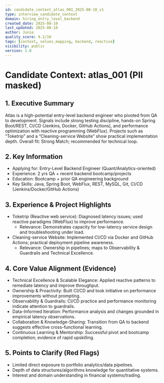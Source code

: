 ```yaml
---
id: candidate_context_atlas_001_2025-08-10_v1
type: interview_candidate_context
domain: hiring_entry_level_backend
created_date: 2025-08-10
last_updated: 2025-08-10
author: Junie
quality_score: 9.2/10
tags: [context, values_mapping, backend, reactive]
visibility: public
version: 1.0
---
```


# Candidate Context: atlas_001 (PII masked)

## 1. Executive Summary
Atlas is a high-potential entry-level backend engineer who pivoted from QA to development. Signals include strong testing discipline, hands-on Spring Boot/REST, CI/CD (Jenkins, Docker, GitHub Actions), and performance optimization with reactive programming (WebFlux). Projects such as “Toketrip” and a “Cleaning-service Website” show practical implementation depth. Overall fit: Strong Match; recommended for technical loop.

## 2. Key Information
- Applying for: Entry-Level Backend Engineer (Quant/Analytics-oriented)
- Experience: 2 yrs QA + recent backend bootcamp/projects
- Education: Bootcamp + prior QA engineering background
- Key Skills: Java, Spring Boot, WebFlux, REST, MySQL, Git, CI/CD (Jenkins/Docker/GitHub Actions)

## 3. Experience & Project Highlights
- Toketrip (Reactive web service): Diagnosed latency issues; used reactive paradigms (WebFlux) to improve performance.
  - Relevance: Demonstrates capacity for low-latency service design and troubleshooting under load.
- Cleaning-service Website: Implemented CI/CD via Docker and GitHub Actions; practical deployment pipeline awareness.
  - Relevance: Ownership in pipelines; maps to Observability & Guardrails and Technical Excellence.

## 4. Core Value Alignment (Evidence)
- Technical Excellence & Scalable Elegance: Applied reactive patterns to remediate latency and improve throughput.
- Ownership & Proactivity: Built CI/CD and took initiative on performance improvements without prompting.
- Observability & Guardrails: CI/CD practice and performance monitoring indicate attention to guardrails.
- Data-Informed Iteration: Performance analysis and changes grounded in empirical latency observations.
- Collaboration & Knowledge-Sharing: Transition from QA to backend suggests effective cross-functional learning.
- Continuous Learning & Mentorship: Successful pivot and bootcamp completion; evidence of rapid upskilling.

## 5. Points to Clarify (Red Flags)
- Limited direct exposure to portfolio analytics/data pipelines.
- Depth of data structures/algorithms knowledge for quantitative systems.
- Interest and domain understanding in financial systems/trading.
